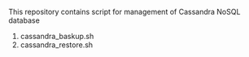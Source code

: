 This repository contains script for management of Cassandra NoSQL database

1) cassandra_baskup.sh
2) cassandra_restore.sh